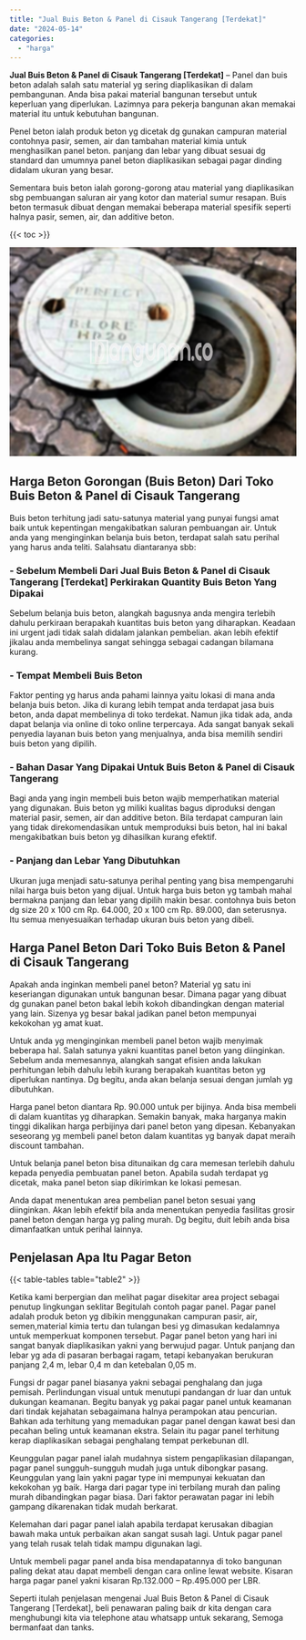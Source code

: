 ```yaml
---
title: "Jual Buis Beton & Panel di Cisauk Tangerang [Terdekat]"
date: "2024-05-14"
categories: 
  - "harga"
---
```


**Jual Buis Beton & Panel di Cisauk Tangerang \[Terdekat\]** – Panel dan buis beton adalah salah satu material yg sering diaplikasikan di dalam pembangunan. Anda bisa pakai material bangunan tersebut untuk keperluan yang diperlukan. Lazimnya para pekerja bangunan akan memakai material itu untuk kebutuhan bangunan.

Penel beton ialah produk beton yg dicetak dg gunakan campuran material contohnya pasir, semen, air dan tambahan material kimia untuk menghasilkan panel beton. panjang dan lebar yang dibuat sesuai dg standard dan umumnya panel beton diaplikasikan sebagai pagar dinding didalam ukuran yang besar.

Sementara buis beton ialah gorong-gorong atau material yang diaplikasikan sbg pembuangan saluran air yang kotor dan material sumur resapan. Buis beton termasuk dibuat dengan memakai beberapa material spesifik seperti halnya pasir, semen, air, dan additive beton.

{{< toc >}}

![Jual Buis Beton & Panel di Cisauk Tangerang [Terdekat]](/images/jual-panel-buis-beton-murah-65.png)

## Harga Beton Gorongan (Buis Beton) Dari Toko Buis Beton & Panel di Cisauk Tangerang

Buis beton terhitung jadi satu-satunya material yang punyai fungsi amat baik untuk kepentingan mengakibatkan saluran pembuangan air. Untuk anda yang menginginkan belanja buis beton, terdapat salah satu perihal yang harus anda teliti. Salahsatu diantaranya sbb:

### \- Sebelum Membeli Dari Jual Buis Beton & Panel di Cisauk Tangerang \[Terdekat\] Perkirakan Quantity Buis Beton Yang Dipakai

Sebelum belanja buis beton, alangkah bagusnya anda mengira terlebih dahulu perkiraan berapakah kuantitas buis beton yang diharapkan. Keadaan ini urgent jadi tidak salah didalam jalankan pembelian. akan lebih efektif jikalau anda membelinya sangat sehingga sebagai cadangan bilamana kurang.

### \- Tempat Membeli Buis Beton

Faktor penting yg harus anda pahami lainnya yaitu lokasi di mana anda belanja buis beton. Jika di kurang lebih tempat anda terdapat jasa buis beton, anda dapat membelinya di toko terdekat. Namun jika tidak ada, anda dapat belanja via online di toko online terpercaya. Ada sangat banyak sekali penyedia layanan buis beton yang menjualnya, anda bisa memilih sendiri buis beton yang dipilih.

### \- Bahan Dasar Yang Dipakai Untuk Buis Beton & Panel di Cisauk Tangerang

Bagi anda yang ingin membeli buis beton wajib memperhatikan material yang digunakan. Buis beton yg miliki kualitas bagus diproduksi dengan material pasir, semen, air dan additive beton. Bila terdapat campuran lain yang tidak direkomendasikan untuk memproduksi buis beton, hal ini bakal mengakibatkan buis beton yg dihasilkan kurang efektif.

### \- Panjang dan Lebar Yang Dibutuhkan

Ukuran juga menjadi satu-satunya perihal penting yang bisa mempengaruhi nilai harga buis beton yang dijual. Untuk harga buis beton yg tambah mahal bermakna panjang dan lebar yang dipilih makin besar. contohnya buis beton dg size 20 x 100 cm Rp. 64.000, 20 x 100 cm Rp. 89.000, dan seterusnya. Itu semua menyesuaikan terhadap ukuran buis beton yang dibeli.

## Harga Panel Beton Dari Toko Buis Beton & Panel di Cisauk Tangerang

Apakah anda inginkan membeli panel beton? Material yg satu ini keseriangan digunakan untuk bangunan besar. Dimana pagar yang dibuat dg gunakan panel beton bakal lebih kokoh dibandingkan dengan material yang lain. Sizenya yg besar bakal jadikan panel beton mempunyai kekokohan yg amat kuat.

Untuk anda yg menginginkan membeli panel beton wajib menyimak beberapa hal. Salah satunya yakni kuantitas panel beton yang diinginkan. Sebelum anda memesannya, alangkah sangat efisien anda lakukan perhitungan lebih dahulu lebih kurang berapakah kuantitas beton yg diperlukan nantinya. Dg begitu, anda akan belanja sesuai dengan jumlah yg dibutuhkan.

Harga panel beton diantara Rp. 90.000 untuk per bijinya. Anda bisa membeli di dalam kuantitas yg diharapkan. Semakin banyak, maka harganya makin tinggi dikalikan harga perbijinya dari panel beton yang dipesan. Kebanyakan seseorang yg membeli panel beton dalam kuantitas yg banyak dapat meraih discount tambahan.

Untuk belanja panel beton bisa ditunaikan dg cara memesan terlebih dahulu kepada penyedia pembuatan panel beton. Apabila sudah terdapat yg dicetak, maka panel beton siap dikirimkan ke lokasi pemesan.

Anda dapat menentukan area pembelian panel beton sesuai yang diinginkan. Akan lebih efektif bila anda menentukan penyedia fasilitas grosir panel beton dengan harga yg paling murah. Dg begitu, duit lebih anda bisa dimanfaatkan untuk perihal lainnya.

## Penjelasan Apa Itu Pagar Beton

{{< table-tables table="table2" >}}

Ketika kami berpergian dan melihat pagar disekitar area project sebagai penutup lingkungan seklitar Begitulah contoh pagar panel. Pagar panel adalah produk beton yg dibikin menggunakan campuran pasir, air, semen,material kimia tertu dan tulangan besi yg dimasukan kedalamnya untuk memperkuat komponen tersebut. Pagar panel beton yang hari ini sangat banyak diaplikasikan yakni yang berwujud pagar. Untuk panjang dan lebar yg ada di pasaran berbagai ragam, tetapi kebanyakan berukuran panjang 2,4 m, lebar 0,4 m dan ketebalan 0,05 m.

Fungsi dr pagar panel biasanya yakni sebagai penghalang dan juga pemisah. Perlindungan visual untuk menutupi pandangan dr luar dan untuk dukungan keamanan. Begitu banyak yg pakai pagar panel untuk keamanan dari tindak kejahatan sebagaimana halnya perampokan atau pencurian. Bahkan ada terhitung yang memadukan pagar panel dengan kawat besi dan pecahan beling untuk keamanan ekstra. Selain itu pagar panel terhitung kerap diaplikasikan sebagai penghalang tempat perkebunan dll.

Keunggulan pagar panel ialah mudahnya sistem pengaplikasian dilapangan, pagar panel sungguh-sungguh mudah juga untuk dibongkar pasang. Keunggulan yang lain yakni pagar type ini mempunyai kekuatan dan kekokohan yg baik. Harga dari pagar type ini terbilang murah dan paling murah dibandingkan pagar biasa. Dari faktor perawatan pagar ini lebih gampang dikarenakan tidak mudah berkarat.

Kelemahan dari pagar panel ialah apabila terdapat kerusakan dibagian bawah maka untuk perbaikan akan sangat susah lagi. Untuk pagar panel yang telah rusak telah tidak mampu digunakan lagi.

Untuk membeli pagar panel anda bisa mendapatannya di toko bangunan paling dekat atau dapat membeli dengan cara online lewat website. Kisaran harga pagar panel yakni kisaran Rp.132.000 – Rp.495.000 per LBR.

Seperti itulah penjelasan mengenai Jual Buis Beton & Panel di Cisauk Tangerang \[Terdekat\], beli penawaran paling baik dr kita dengan cara menghubungi kita via telephone atau whatsapp untuk sekarang, Semoga bermanfaat dan tanks.

